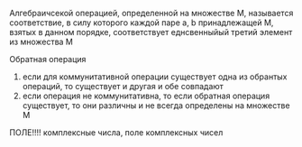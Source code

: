 Алгебраичсекой операцией, определенной на множестве M, называется соответствие, в силу которого каждой паре a, b принадлежащей М, взятых в данном порядке, соответствует еднсвенныйый третий элемент из множества М

Обратная операция
1) если для коммунитативной операции существует одна из обрантых операций, то существует и другая и обе совпадают
2) если операция не коммунитативна, то если обратная операция существует, то они различны и не всегда определены на множестве М

ПОЛЕ!!!!
комплексные числа, поле комплексных чисел


